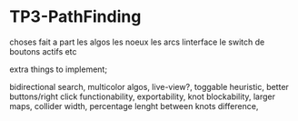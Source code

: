 # TP3-PathFinding
choses fait a part
les algos
les noeux
les arcs
linterface
le switch de boutons actifs
etc



extra things to implement;

bidirectional search,
multicolor algos,
live-view?,
toggable heuristic,
better buttons/right click functionability,
exportability,
knot blockability,
larger maps,
collider width,
percentage lenght between knots difference,
